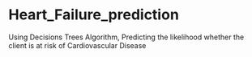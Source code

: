 # Heart_Failure_prediction
Using Decisions Trees Algorithm, Predicting the likelihood whether the client is at risk of Cardiovascular Disease
